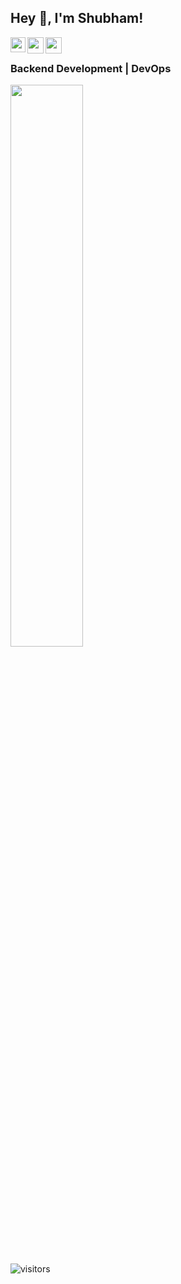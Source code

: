 ## Hey 👋, I'm Shubham!


<a href="https://www.linkedin.com/in/shubham-yadav-3848261aa/">
  <img align="left" width="24px" src="https://cdn-icons-png.flaticon.com/512/174/174857.png"  />
</a>
<a href="https://twitter.com/shubhztwt">
  <img align="left" width="26px" src="https://logodownload.org/wp-content/uploads/2014/09/twitter-logo-6.png" />
</a>
<a href="https://shubhamyadav.hashnode.dev">
  <img align="left" width="26px" src="https://cdn.hashnode.com/res/hashnode/image/upload/v1611902473383/CDyAuTy75.png?auto=compress" />
</a>

<br/>



### Backend Development | DevOps



	
  <!--<img width="48%" src="https://github-readme-stats.vercel.app/api?username=shubham-yadavv&show_icons=true&theme=tokyonight"/>-->
  <img width="48%" src="https://github-readme-streak-stats.herokuapp.com/?user=shubham-yadavv&theme=tokyonight"/>
  




<!--![Top Langs](https://github-readme-stats.vercel.app/api/top-langs/?username=shubham-yadavv&show_icons=true&theme=tokyonight&layout=compact)-->




![visitors](https://visitor-badge.laobi.icu/badge?page_id=shubham-yadavv.shubham-yadavv)
<!-- theme tokyonight
 ![Shubham's github stats](https://github-readme-stats.vercel.app/api?username=shubh22121&show_icons=true&theme=tokyonight&hide_border=true)
<img width="37.3%" src="https://github-readme-stats.vercel.app/api/top-langs/?username=shubh22121&theme=tokyonight&count_private=true&line_height=52">-->
